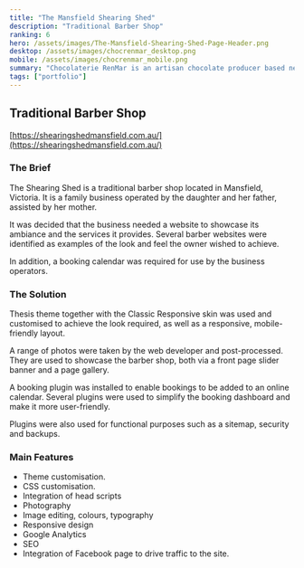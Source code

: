 ```yaml
---
title: "The Mansfield Shearing Shed"
description: "Traditional Barber Shop"
ranking: 6
hero: /assets/images/The-Mansfield-Shearing-Shed-Page-Header.png
desktop: /assets/images/chocrenmar_desktop.png
mobile: /assets/images/chocrenmar_mobile.png
summary: "Chocolaterie RenMar is an artisan chocolate producer based near Mansfield, Victoria, Australia. The website showcases its products, services and activities as well as featuring an online retail and wholesale shop."
tags: ["portfolio"]
---
```


## Traditional Barber Shop

[https://shearingshedmansfield.com.au/](https://shearingshedmansfield.com.au/)

### The Brief

The Shearing Shed is a traditional barber shop located in Mansfield, Victoria. It is a family business operated by the daughter and her father, assisted by her mother.

It was decided that the business needed a website to showcase its ambiance and the services it provides. Several barber websites were identified as examples of the look and feel the owner wished to achieve.

In addition, a booking calendar was required for use by the business operators.

### The Solution

Thesis theme together with the Classic Responsive skin was used and customised to achieve the look required, as well as a responsive, mobile-friendly layout.

A range of photos were taken by the web developer and post-processed. They are used to showcase the barber shop, both via a front page slider banner and a page gallery.

A booking plugin was installed to enable bookings to be added to an online calendar. Several plugins were used to simplify the booking dashboard and make it more user-friendly.

Plugins were also used for functional purposes such as a sitemap, security and backups.

### Main Features

- Theme customisation.
- CSS customisation.
- Integration of head scripts
- Photography
- Image editing, colours, typography
- Responsive design
- Google Analytics
- SEO
- Integration of Facebook page to drive traffic to the site.
